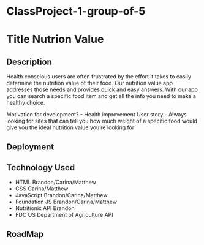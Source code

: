 # ClassProject-1-group-of-5

# Title Nutrion Value

## Description

Health conscious users are often frustrated by the effort it takes to easily determine the nutrition value of their food. Our nutrition value app addresses those needs and provides quick and easy answers. With our app you can search a specific food item and get all the info you need to make a healthy choice.

Motivation for development? - Health improvement 
User story - Always looking for sites that can tell you how much weight of a specific food would give you the ideal nutrition value you’re looking for


## Deployment

## Technology Used

- HTML   Brandon/Carina/Matthew
- CSS    Carina/Matthew
- JavaScript     Brandon/Carina/Matthew
- Foundation JS     Brandon/Carina/Matthew
- Nutritionix API Brandon
- FDC US Department of Agriculture API

## RoadMap
